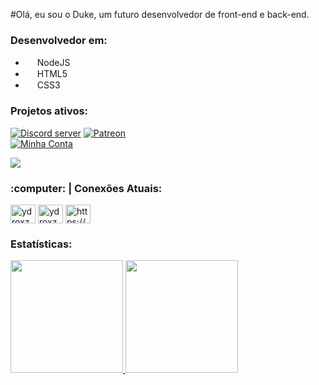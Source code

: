 #Olá, eu sou o Duke, um futuro desenvolvedor de front-end e back-end.

### Desenvolvedor em: 

- <img src="https://cdn.discordapp.com/attachments/884562553773117461/888905411888046110/5848152fcef1014c0b5e4967.png" width="15"> NodeJS
- <img src="https://cdn.discordapp.com/attachments/884562553773117461/888908971769999400/html5-logo-8.png" width="15"> HTML5
- <img src="https://cdn.discordapp.com/attachments/884562553773117461/888909786266103888/141-1415372_css3-icon-png.png" width="15"> CSS3

### Projetos ativos: 


<a href="https://discord.gg/gCYQUHvxar"><img src="https://img.shields.io/discord/799477005627555890?color=7289da&logo=discord&logoColor=white" alt="Discord server" /></a> 
<a href="#"><img src="https://img.shields.io/badge/donate-patreon-F96854.svg" alt="Patreon" /></a>  
<a href="https://discord.com/users/816775306115285073"><img src="https://img.shields.io/discord/799477005627555890?color=7289da&logo=discord&logoColor=white" alt="Minha Conta" /></a>

![](https://discord.c99.nl/widget/theme-1/816775306115285073.png)

<h3 align="left">:computer: <b>|</b> Conexões Atuais:</h3>
<p align="left">
<a href="https://twitter.com/mikey_0fc" target="blank"><img align="center" src="https://cdn.jsdelivr.net/npm/simple-icons@3.0.1/icons/twitter.svg" alt="ydroxz" height="30" width="40" /></a>
<a href="#" target="blank"><img align="center" src="https://cdn.jsdelivr.net/npm/simple-icons@3.0.1/icons/instagram.svg" alt="ydroxz" height="30" width="40" /></a>
<a href="https://discord.gg/gCYQUHvxar" target="blank"><img align="center" src="https://cdn.jsdelivr.net/npm/simple-icons@3.0.1/icons/discord.svg" alt="https://discord.gg/gCYQUHvxar" height="30" width="40" /></a>
</p>
</p>

### Estatísticas:

<div>
  <a href="https://github.com/XDukeHD">
  <img height="180em" src="https://github-readme-stats.vercel.app/api?username=XDukeHD&show_icons=true&theme=tokyonight&include_all_commits=true&count_private=true"/> <img height="180em" src="https://github-readme-stats.vercel.app/api/top-langs/?username=XDukeHD&layout=compact&langs_count=7&theme=tokyonight"/>
  </a>
</div>
